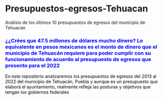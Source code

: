 # Presupuestos-egresos-Tehuacan
Análisis de los últimos 10 presupuestos de egresos del  municipio de Tehuacán

<h3><span style="color: #0000ff;"><strong>&iquest;¿Crées que 47.5 millones de dólares mucho dinero?</strong> Lo equivalente en pesos mexicanos es el monto de dinero que el municipio de Tehuacán requiere para poder cumplir con su funcionamiento de acuerdo al  presupuesto de egresos que presento para el 2022</span></h3>
<p><span style="color: #000000;">En este repositorio analizaremos los presupuestos de egresos del 2013 al 2022 del municipio de Tehuac&aacute;n, Puebla y aunque es un presupuesto que elaborá el ayuntamiento,  realmente refleja las posturas y objetivos que tengan los gobiernos federales&nbsp;</span></p>
